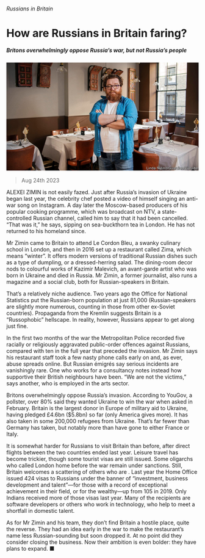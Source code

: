 ###### Russians in Britain

# How are Russians in Britain faring? 

##### Britons overwhelmingly oppose Russia’s war, but not Russia’s people 

![image](images/20230826_BRP503.jpg) 

> Aug 24th 2023 

ALEXEI ZIMIN is not easily fazed. Just after Russia’s invasion of Ukraine began last year, the celebrity chef posted a video of himself singing an anti-war song on Instagram. A day later the Moscow-based producers of his popular cooking programme, which was broadcast on NTV, a state-controlled Russian channel, called him to say that it had been cancelled. “That was it,” he says, sipping on sea-buckthorn tea in London. He has not returned to his homeland since. 

Mr Zimin came to Britain to attend Le Cordon Bleu, a swanky culinary school in London, and then in 2016 set up a restaurant called Zima, which means “winter”. It offers modern versions of traditional Russian dishes such as a type of dumpling, or a dressed-herring salad. The dining-room decor nods to colourful works of Kazimir Malevich, an avant-garde artist who was born in Ukraine and died in Russia. Mr Zimin, a former journalist, also runs a magazine and a social club, both for Russian-speakers in Britain. 

That’s a relatively niche audience. Two years ago the Office for National Statistics put the Russian-born population at just 81,000 (Russian-speakers are slightly more numerous, counting in those from other ex-Soviet countries). Propaganda from the Kremlin suggests Britain is a “Russophobic” hellscape. In reality, however, Russians appear to get along just fine.

In the first two months of the war the Metropolitan Police recorded five racially or religiously aggravated public-order offences against Russians, compared with ten in the full year that preceded the invasion. Mr Zimin says his restaurant staff took a few nasty phone calls early on and, as ever, abuse spreads online. But Russian émigrés say serious incidents are vanishingly rare. One who works for a consultancy notes instead how supportive their British neighbours have been. “We are not the victims,” says another, who is employed in the arts sector.

Britons overwhelmingly oppose Russia’s invasion. According to YouGov, a pollster, over 80% said they wanted Ukraine to win the war when asked in February. Britain is the largest donor in Europe of military aid to Ukraine, having pledged £4.6bn ($5.8bn) so far (only America gives more). It has also taken in some 200,000 refugees from Ukraine. That’s far fewer than Germany has taken, but notably more than have gone to either France or Italy. 

It is somewhat harder for Russians to visit Britain than before, after direct flights between the two countries ended last year. Leisure travel has become trickier, though some tourist visas are still issued. Some oligarchs who called London home before the war remain under sanctions. Still, Britain welcomes a scattering of others who are . Last year the Home Office issued 424 visas to Russians under the banner of “investment, business development and talent”—for those with a record of exceptional achievement in their field, or for the wealthy—up from 105 in 2019. Only Indians received more of those visas last year. Many of the recipients are software developers or others who work in technology, who help to meet a shortfall in domestic talent. 

As for Mr Zimin and his team, they don’t find Britain a hostile place, quite the reverse. They had an idea early in the war to make the restaurant’s name less Russian-sounding but soon dropped it. At no point did they consider closing the business. Now their ambition is even bolder: they have plans to expand. ■


